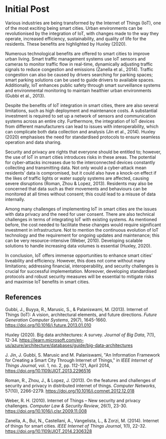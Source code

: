 # Initial Post

Various industries are being transformed by the Internet of Things (IoT), one of the most exciting being smart cities. Urban environments can be revolutionised by the integration of IoT, with changes made to the way they operate, increased efficiency, sustainability, and quality of life for the residents. These benefits are highlighted by Huxley (2020).

Numerous technological benefits are offered to smart cities to improve urban living. Smart traffic management systems use IoT sensors and cameras to monitor traffic flow in real-time, dynamically adjusting traffic signals to reduce congestion and emissions (Zanella et al., 2014). Traffic congestion can also be caused by drivers searching for parking spaces; smart parking solutions can be used to guide drivers to available spaces. Additionally, IoT enhances public safety through smart surveillance systems and environmental monitoring to maintain healthier urban environments (Gubbi et al., 2013).

Despite the benefits of IoT integration in smart cities, there are also several limitations, such as high deployment and maintenance costs. A substantial investment is required to set up a network of sensors and communication systems across an entire city. Furthermore, the integration of IoT devices from different manufacturers can lead to issues with interoperability, which can complicate both data collection and analysis (Jin et al., 2014). Huxley (2020) emphasises the need for standardised protocols to ensure seamless operation and data sharing.

Security and privacy are rights that everyone should be entitled to; however, the use of IoT in smart cities introduces risks in these areas. The potential for cyber-attacks increases due to the interconnected devices constantly collecting and transmitting data. Not only would a cyber-attack mean residents’ data is compromised, but it could also have a knock-on effect if the likes of traffic lights or water supply systems are affected, causing severe disruptions (Roman, Zhou & Lopez, 2013). Residents may also be concerned that data such as their movements and behaviours can be monitored at all times without consent; this could lead to a misuse of data internally.

Among many challenges of implementing IoT in smart cities are the issues with data privacy and the need for user consent. There are also technical challenges in terms of integrating IoT with existing systems. As mentioned before, the cost needed to facilitate these changes would require significant investment in infrastructure. Not to mention the continuous evolution of IoT technology and the requirement for ongoing updates and maintenance; this can be very resource-intensive (Weber, 2010). Developing scalable solutions to handle increasing data volumes is essential (Huxley, 2020).

In conclusion, IoT offers immense opportunities to enhance smart cities’ liveability and efficiency. However, this does not come without many limitations; addressing financial, interoperability, and security challenges is crucial for successful implementation. Moreover, developing standardised protocols and robust security measures will be essential to mitigate risks and maximise IoT benefits in smart cities.

## References

Gubbi, J., Buyya, R., Marusic, S., & Palaniswami, M. (2013). Internet of Things (IoT): A vision, architectural elements, and future directions. *Future Generation Computer Systems*, 29(7), 1645-1660. https://doi.org/10.1016/j.future.2013.01.010

Huxley (2020). Big data architectures: A survey. *Journal of Big Data*, 7(1), 12-34. https://learn.microsoft.com/en-us/azure/architecture/databases/guide/big-data-architectures

J. Jin, J. Gubbi, S. Marusic and M. Palaniswami, "An Information Framework for Creating a Smart City Through Internet of Things," in *IEEE Internet of Things Journal*, vol. 1, no. 2, pp. 112-121, April 2014, https://doi.org/10.1109/JIOT.2013.2296516

Roman, R., Zhou, J., & Lopez, J. (2013). On the features and challenges of security and privacy in distributed internet of things. *Computer Networks*, 57(10), 2266-2279. https://doi.org/10.1016/j.comnet.2012.12.018

Weber, R. H. (2010). Internet of Things – New security and privacy challenges. *Computer Law & Security Review*, 26(1), 23-30. https://doi.org/10.1016/j.clsr.2009.11.008

Zanella, A., Bui, N., Castellani, A., Vangelista, L., & Zorzi, M. (2014). Internet of things for smart cities. *IEEE Internet of Things Journal*, 1(1), 22-32. https://doi.org/10.1109/JIOT.2014.2306328
